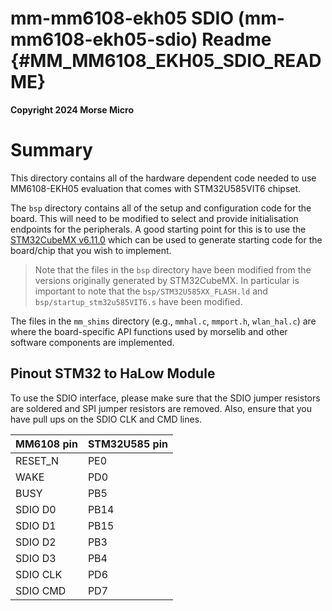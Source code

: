 mm-mm6108-ekh05 SDIO (mm-mm6108-ekh05-sdio) Readme {#MM_MM6108_EKH05_SDIO_README}
====

__Copyright 2024 Morse Micro__

# Summary

This directory contains all of the hardware dependent code needed to use MM6108-EKH05 evaluation
that comes with STM32U585VIT6 chipset.

The `bsp` directory contains all of the setup and configuration code for the board. This will need
to be modified to select and provide initialisation endpoints for the peripherals. A good starting
point for this is to use the [STM32CubeMX v6.11.0](https://www.st.com/stm32cubemx) which can be
used to generate starting code for the board/chip that you wish to implement.

> Note that the files in the `bsp` directory have been modified from the versions originally
> generated by STM32CubeMX. In particular is important to note that the
> `bsp/STM32U585XX_FLASH.ld` and `bsp/startup_stm32u585VIT6.s` have been modified.

The files in the `mm_shims` directory (e.g., `mmhal.c`, `mmport.h`, `wlan_hal.c`) are where the
board-specific API functions used by morselib and other software components are implemented.

## Pinout STM32 to HaLow Module
To use the SDIO interface, please make sure that the SDIO jumper resistors are soldered and SPI
jumper resistors are removed. Also, ensure that you have pull ups on the SDIO CLK and CMD lines.

MM6108 pin | STM32U585 pin
-----------|--------------
RESET_N    | PE0
WAKE       | PD0
BUSY       | PB5
SDIO D0    | PB14
SDIO D1    | PB15
SDIO D2    | PB3
SDIO D3    | PB4
SDIO CLK   | PD6
SDIO CMD   | PD7
